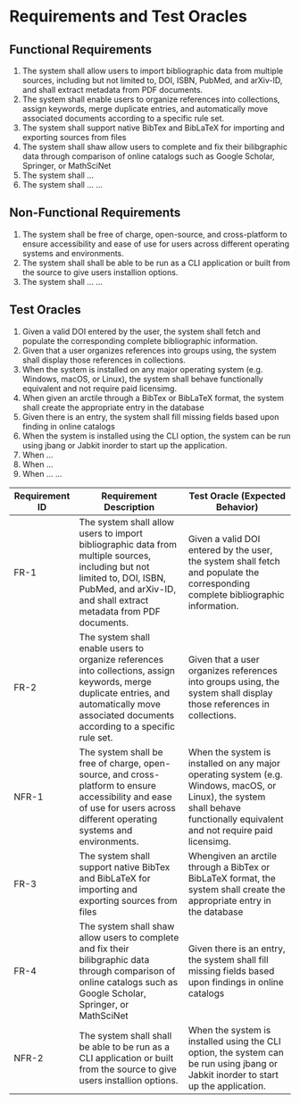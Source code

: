 # Requirements and Test Oracles

## Functional Requirements
1. The system shall allow users to import bibliographic data from multiple sources, including but not limited to, DOI, ISBN, PubMed, and arXiv-ID, and shall extract metadata from PDF documents.
2. The system shall enable users to organize references into collections, assign keywords, merge duplicate entries, and automatically move associated documents according to a specific rule set.
3. The system shall support native BibTex and BibLaTeX for importing and exporting sources from files
4. The system shall shaw allow users to complete and fix their bilibgraphic data through comparison of online catalogs such as Google Scholar, Springer, or MathSciNet
5. The system shall ...
6. The system shall ...
...

## Non-Functional Requirements
1. The system shall be free of charge, open-source, and cross-platform to ensure accessibility and ease of use for users across different operating systems and environments.
2. The system shall shall be able to be run as a CLI application or built from the source to give users installion options. 
3. The system shall ...
...

## Test Oracles
1. Given a valid DOI entered by the user, the system shall fetch and populate the corresponding complete bibliographic information.
2. Given that a user organizes references into groups using, the system shall display those references in collections.
3. When the system is installed on any major operating system (e.g. Windows, macOS, or Linux), the system shall behave functionally equivalent and not require paid licensimg.
4. When given an arctile through a BibTex or BibLaTeX format, the system shall create the appropriate entry in the database
5. Given there is an entry, the system shall fill missing fields based upon finding in online catalogs
6. When the system is installed using the CLI option, the system can be run using jbang or Jabkit inorder to start up the application.
7. When ...
8. When ...
9. When ...
...

| Requirement ID | Requirement Description | Test Oracle (Expected Behavior) |
|-----------------------|-----------------------------------|---------------------------------------------|
| FR-1 | The system shall allow users to import bibliographic data from multiple sources, including but not limited to, DOI, ISBN, PubMed, and arXiv-ID, and shall extract metadata from PDF documents. | Given a valid DOI entered by the user, the system shall fetch and populate the corresponding complete bibliographic information. |
| FR-2 | The system shall enable users to organize references into collections, assign keywords, merge duplicate entries, and automatically move associated documents according to a specific rule set. | Given that a user organizes references into groups using, the system shall display those references in collections. |
| NFR-1 | The system shall be free of charge, open-source, and cross-platform to ensure accessibility and ease of use for users across different operating systems and environments. | When the system is installed on any major operating system (e.g. Windows, macOS, or Linux), the system shall behave functionally equivalent and not require paid licensimg. |
| FR-3 |The system shall support native BibTex and BibLaTeX for importing and exporting sources from files|Whengiven an arctile through a BibTex or BibLaTeX format, the system shall create the appropriate entry in the database|
| FR-4 |The system shall shaw allow users to  complete and fix their bilibgraphic data through comparison of online catalogs such as Google Scholar, Springer, or MathSciNet|Given there is an entry, the system shall fill missing fields based upon findings in online catalogs|
| NFR-2 | The system shall shall be able to be run as a CLI application or built from the source to give users installion options. |  When the system is installed using the CLI option, the system can be run using jbang or Jabkit inorder to start up the application. |